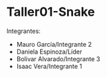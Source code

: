 # Taller01-Snake
 Integrantes:
 - Mauro García/Integrante 2
 - Daniela Espinoza/Líder
 - Bolivar Alvarado/Integrante 3
 - Isaac Vera/Integrante 1



